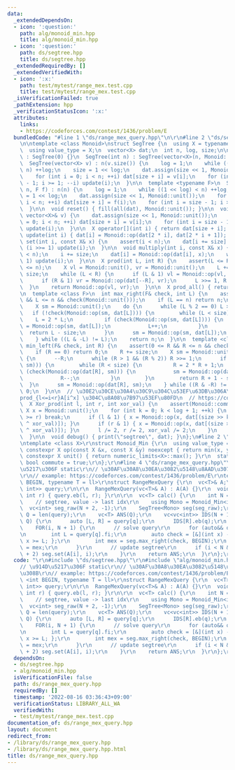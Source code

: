 ```yaml
---
data:
  _extendedDependsOn:
  - icon: ':question:'
    path: alg/monoid_min.hpp
    title: alg/monoid_min.hpp
  - icon: ':question:'
    path: ds/segtree.hpp
    title: ds/segtree.hpp
  _extendedRequiredBy: []
  _extendedVerifiedWith:
  - icon: ':x:'
    path: test/mytest/range_mex.test.cpp
    title: test/mytest/range_mex.test.cpp
  _isVerificationFailed: true
  _pathExtension: hpp
  _verificationStatusIcon: ':x:'
  attributes:
    links:
    - https://codeforces.com/contest/1436/problem/E
  bundledCode: "#line 1 \"ds/range_mex_query.hpp\"\n\r\n#line 2 \"ds/segtree.hpp\"\
    \n\ntemplate <class Monoid>\nstruct SegTree {\n  using X = typename Monoid::value_type;\n\
    \  using value_type = X;\n  vector<X> dat;\n  int n, log, size;\n\n  SegTree()\
    \ : SegTree(0) {}\n  SegTree(int n) : SegTree(vector<X>(n, Monoid::unit())) {}\n\
    \  SegTree(vector<X> v) : n(v.size()) {\n    log = 1;\n    while ((1 << log) <\
    \ n) ++log;\n    size = 1 << log;\n    dat.assign(size << 1, Monoid::unit());\n\
    \    for (int i = 0; i < n; ++i) dat[size + i] = v[i];\n    for (int i = size\
    \ - 1; i >= 1; --i) update(i);\n  }\n\n  template <typename F>\n  SegTree(int\
    \ n, F f) : n(n) {\n    log = 1;\n    while ((1 << log) < n) ++log;\n    size\
    \ = 1 << log;\n    dat.assign(size << 1, Monoid::unit());\n    for (int i = 0;\
    \ i < n; ++i) dat[size + i] = f(i);\n    for (int i = size - 1; i >= 1; --i) update(i);\n\
    \  }\n\n  void reset() { fill(all(dat), Monoid::unit()); }\n\n  void set_all(const\
    \ vector<X>& v) {\n    dat.assign(size << 1, Monoid::unit());\n    for (int i\
    \ = 0; i < n; ++i) dat[size + i] = v[i];\n    for (int i = size - 1; i >= 1; --i)\
    \ update(i);\n  }\n\n  X operator[](int i) { return dat[size + i]; }\n\n  void\
    \ update(int i) { dat[i] = Monoid::op(dat[2 * i], dat[2 * i + 1]); }\n\n  void\
    \ set(int i, const X& x) {\n    assert(i < n);\n    dat[i += size] = x;\n    while\
    \ (i >>= 1) update(i);\n  }\n\n  void multiply(int i, const X& x) {\n    assert(i\
    \ < n);\n    i += size;\n    dat[i] = Monoid::op(dat[i], x);\n    while (i >>=\
    \ 1) update(i);\n  }\n\n  X prod(int L, int R) {\n    assert(L <= R);\n    assert(R\
    \ <= n);\n    X vl = Monoid::unit(), vr = Monoid::unit();\n    L += size, R +=\
    \ size;\n    while (L < R) {\n      if (L & 1) vl = Monoid::op(vl, dat[L++]);\n\
    \      if (R & 1) vr = Monoid::op(dat[--R], vr);\n      L >>= 1, R >>= 1;\n  \
    \  }\n    return Monoid::op(vl, vr);\n  }\n\n  X prod_all() { return dat[1]; }\n\
    \n  template <class F>\n  int max_right(F& check, int L) {\n    assert(0 <= L\
    \ && L <= n && check(Monoid::unit()));\n    if (L == n) return n;\n    L += size;\n\
    \    X sm = Monoid::unit();\n    do {\n      while (L % 2 == 0) L >>= 1;\n   \
    \   if (!check(Monoid::op(sm, dat[L]))) {\n        while (L < size) {\n      \
    \    L = 2 * L;\n          if (check(Monoid::op(sm, dat[L]))) {\n            sm\
    \ = Monoid::op(sm, dat[L]);\n            L++;\n          }\n        }\n      \
    \  return L - size;\n      }\n      sm = Monoid::op(sm, dat[L]);\n      L++;\n\
    \    } while ((L & -L) != L);\n    return n;\n  }\n\n  template <class F>\n  int\
    \ min_left(F& check, int R) {\n    assert(0 <= R && R <= n && check(Monoid::unit()));\n\
    \    if (R == 0) return 0;\n    R += size;\n    X sm = Monoid::unit();\n    do\
    \ {\n      --R;\n      while (R > 1 && (R % 2)) R >>= 1;\n      if (!check(Monoid::op(dat[R],\
    \ sm))) {\n        while (R < size) {\n          R = 2 * R + 1;\n          if\
    \ (check(Monoid::op(dat[R], sm))) {\n            sm = Monoid::op(dat[R], sm);\n\
    \            R--;\n          }\n        }\n        return R + 1 - size;\n    \
    \  }\n      sm = Monoid::op(dat[R], sm);\n    } while ((R & -R) != R);\n    return\
    \ 0;\n  }\n\n  // \u30E2\u30CE\u30A4\u30C9\u304C\u53EF\u63DB\u306A\u3089\u3001\
    prod_{l<=i<r}A[i^x] \u304C\u8A08\u7B97\u53EF\u80FD\n  // https://codeforces.com/contest/1401/problem/F\n\
    \  X Xor_prod(int l, int r, int xor_val) {\n    assert(Monoid::commute);\n   \
    \ X x = Monoid::unit();\n    for (int k = 0; k < log + 1; ++k) {\n      if (l\
    \ >= r) break;\n      if (l & 1) { x = Monoid::op(x, dat[(size >> k) + ((l++)\
    \ ^ xor_val)]); }\n      if (r & 1) { x = Monoid::op(x, dat[(size >> k) + ((--r)\
    \ ^ xor_val)]); }\n      l /= 2, r /= 2, xor_val /= 2;\n    }\n    return x;\n\
    \  }\n\n  void debug() { print(\"segtree\", dat); }\n};\n#line 2 \"alg/monoid_min.hpp\"\
    \ntemplate <class X>\r\nstruct Monoid_Min {\r\n  using value_type = X;\r\n  static\
    \ constexpr X op(const X &x, const X &y) noexcept { return min(x, y); }\r\n  static\
    \ constexpr X unit() { return numeric_limits<X>::max(); }\r\n  static constexpr\
    \ bool commute = true;\r\n};\r\n#line 4 \"ds/range_mex_query.hpp\"\n\r\n// \u914D\
    \u5217\u306F static\r\n// \u30AF\u30A8\u30EA\u3082\u5148\u8AAD\u307F\u3059\u308B\
    \r\n// example: https://codeforces.com/contest/1436/problem/E\r\ntemplate <int\
    \ BEGIN, typename T = ll>\r\nstruct RangeMexQuery {\r\n  vc<T>& A;\r\n  vc<pair<int,\
    \ int>> query;\r\n\r\n  RangeMexQuery(vc<T>& A) : A(A) {}\r\n  void add(int l,\
    \ int r) { query.eb(l, r); }\r\n\r\n  vc<T> calc() {\r\n    int N = len(A);\r\n\
    \    // segtree, value -> last idx\r\n    using Mono = Monoid_Min<int>;\r\n  \
    \  vc<int> seg_raw(N + 2, -1);\r\n    SegTree<Mono> seg(seg_raw);\r\n\r\n    int\
    \ Q = len(query);\r\n    vc<T> ANS(Q);\r\n    vc<vc<int>> IDS(N + 1);\r\n    FOR(q,\
    \ Q) {\r\n      auto [L, R] = query[q];\r\n      IDS[R].eb(q);\r\n    }\r\n\r\n\
    \    FOR(i, N + 1) {\r\n      // solve query\r\n      for (auto&& q: IDS[i]) {\r\
    \n        int L = query[q].fi;\r\n        auto check = [&](int x) -> bool { return\
    \ x >= L; };\r\n        int mex = seg.max_right(check, BEGIN);\r\n        ANS[q]\
    \ = mex;\r\n      }\r\n      // update segtree\r\n      if (i < N && A[i] < N\
    \ + 2) seg.set(A[i], i);\r\n    }\r\n    return ANS;\r\n  }\r\n};\r\n"
  code: "\r\n#include \"ds/segtree.hpp\"\r\n#include \"alg/monoid_min.hpp\"\r\n\r\n\
    // \u914D\u5217\u306F static\r\n// \u30AF\u30A8\u30EA\u3082\u5148\u8AAD\u307F\u3059\
    \u308B\r\n// example: https://codeforces.com/contest/1436/problem/E\r\ntemplate\
    \ <int BEGIN, typename T = ll>\r\nstruct RangeMexQuery {\r\n  vc<T>& A;\r\n  vc<pair<int,\
    \ int>> query;\r\n\r\n  RangeMexQuery(vc<T>& A) : A(A) {}\r\n  void add(int l,\
    \ int r) { query.eb(l, r); }\r\n\r\n  vc<T> calc() {\r\n    int N = len(A);\r\n\
    \    // segtree, value -> last idx\r\n    using Mono = Monoid_Min<int>;\r\n  \
    \  vc<int> seg_raw(N + 2, -1);\r\n    SegTree<Mono> seg(seg_raw);\r\n\r\n    int\
    \ Q = len(query);\r\n    vc<T> ANS(Q);\r\n    vc<vc<int>> IDS(N + 1);\r\n    FOR(q,\
    \ Q) {\r\n      auto [L, R] = query[q];\r\n      IDS[R].eb(q);\r\n    }\r\n\r\n\
    \    FOR(i, N + 1) {\r\n      // solve query\r\n      for (auto&& q: IDS[i]) {\r\
    \n        int L = query[q].fi;\r\n        auto check = [&](int x) -> bool { return\
    \ x >= L; };\r\n        int mex = seg.max_right(check, BEGIN);\r\n        ANS[q]\
    \ = mex;\r\n      }\r\n      // update segtree\r\n      if (i < N && A[i] < N\
    \ + 2) seg.set(A[i], i);\r\n    }\r\n    return ANS;\r\n  }\r\n};\r\n"
  dependsOn:
  - ds/segtree.hpp
  - alg/monoid_min.hpp
  isVerificationFile: false
  path: ds/range_mex_query.hpp
  requiredBy: []
  timestamp: '2022-08-16 03:36:43+09:00'
  verificationStatus: LIBRARY_ALL_WA
  verifiedWith:
  - test/mytest/range_mex.test.cpp
documentation_of: ds/range_mex_query.hpp
layout: document
redirect_from:
- /library/ds/range_mex_query.hpp
- /library/ds/range_mex_query.hpp.html
title: ds/range_mex_query.hpp
---
```

